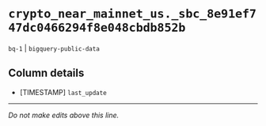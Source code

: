 # `crypto_near_mainnet_us._sbc_8e91ef747dc0466294f8e048cbdb852b`
`bq-1` | `bigquery-public-data`

## Column details
* [TIMESTAMP] `last_update`

-------------------------------------------------------------------------------
*Do not make edits above this line.*
